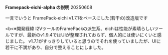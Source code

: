 <b>Framepack-eichi-alpha の説明</b> 20250608

一言でいうと
FramePack-eichi v1.7.1をベースにした(若干の)改造版です

<b<※開発経緯</b>
I2VツールのFramePackの派生系、eichiは性能が素晴らしいツールですが、最新のv1.9.4ではUIが整理されておらず、個人的には使いにくいと感じました。
v1.7.1がすっきりしていると思うのでそれを使っていましたが、UIに若干に不満があり、自分で整えることにしました。



